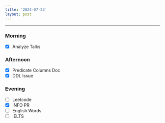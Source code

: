 ```yaml
---
title: '2024-07-23'
layout: post
---
```


---

### Morning

- [x] Analyze Talks

### Afternoon

- [x] Predicate Columns Doc
- [x] DDL Issue

### Evening

- [ ] Leetcode
- [x] INFO PR
- [ ] English Words
- [ ] IELTS
